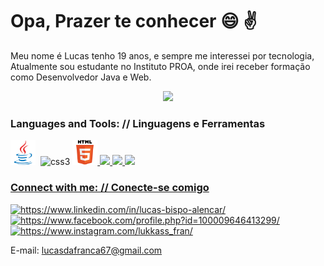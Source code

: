 # Opa, Prazer te conhecer  :smile: :v:



 Meu nome é Lucas tenho 19 anos, e sempre me interessei por tecnologia, Atualmente sou estudante no Instituto PROA,
 onde irei receber formação como Desenvolvedor Java e Web. 

<!--Banner session-->
<!-- <p align="center"><img src="https://imgur.com/jSBcQQe.png"/><br> -->
<p align="center"><img src="https://i.imgur.com/uTk6zzB.png"/><br>




<h3 align="left">Languages and Tools: // Linguagens e Ferramentas 
</h3><p align="left"  target=> <img src="https://raw.githubusercontent.com/devicons/devicon/master/icons/java/java-original.svg"  width="40" height="40"  alt="javascript" width="40" height="40"/> <img  target="_blank">  
<img src = "https://raw.githubusercontent.com/devicons/devicon /master/icons/css3/css3-original-wordmark.svg "alt =" css3 "width =" 40 "height =" 40 "/> </a> <a href =" https://www.w3.org / html / "target =" blank "/> 
<img src="https://raw.githubusercontent.com/devicons/devicon/master/icons/html5/html5-original-wordmark.svg "alt =" html5 "width = "40" height = "40" src="https://img.icons8.com/color/48/000000/javascript.png"/>
<img src="https://img.icons8.com/color/48/000000/javascript.png"/>
<img src="https://img.icons8.com/color/48/000000/git.png"/>
<img src="https://img.icons8.com/fluent/48/000000/mysql-logo.png"/>



<h3 align="left">Connect with me: // Conecte-se comigo
</h3><p align="left"><a href="https://www.linkedin.com/in/lucas-bispo-alencar/" target=> <img src="https://img.icons8.com/doodle/48/000000/linkedin--v2.png" alt="https://www.linkedin.com/in/lucas-bispo-alencar/" height="40" width="40" /></a>
<a href="https://www.facebook.com/profile.php?id=100009646413299/" target="blank"><img src="https://img.icons8.com/doodle/48/000000/facebook-new.png" alt="https://www.facebook.com/profile.php?id=100009646413299/" height="40" width="40" /></a>
<a href="https://www.instagram.com/lukkass_fran/" target="blank"><img src="https://img.icons8.com/doodle/48/000000/instagram-new.png" alt="https://www.instagram.com/lukkass_fran/" height="40" width="40" /></a>


E-mail: lucasdafranca67@gmail.com


